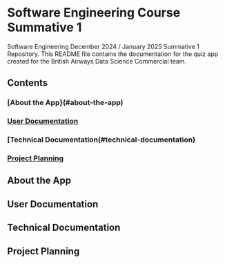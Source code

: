 # Software Engineering Course Summative 1
Software Engineering December 2024 / January 2025 Summative 1 Repository.
This README file contains the documentation for the quiz app created for the British Airways Data Science Commercial team.

## Contents
### [About the App}(#about-the-app)
### [User Documentation](#user-documentation)
### [Technical Documentation(#technical-documentation)
### [Project Planning](#project-planning)

## About the App
## User Documentation
## Technical Documentation
## Project Planning
